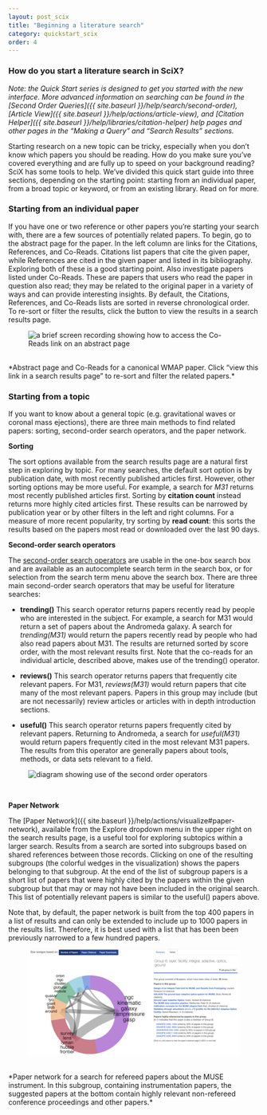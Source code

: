 ```yaml
---
layout: post_scix
title: "Beginning a literature search"
category: quickstart_scix
order: 4
---
```


### How do you start a literature search in SciX?

*Note: the Quick Start series is designed to get you started with the new interface. More advanced information on searching can be found in the [Second Order Queries]({{ site.baseurl }}/help/search/second-order), [Article View]({{ site.baseurl }}/help/actions/article-view), and [Citation Helper]({{ site.baseurl }}/help/libraries/citation-helper) help pages and other pages in the “Making a Query” and “Search Results” sections.*

Starting research on a new topic can be tricky, especially when you
don’t know which papers you should be reading. How do you make sure
you’ve covered everything and are fully up to speed on your background
reading? SciX has some tools to help. We’ve divided this quick start
guide into three sections, depending on the starting point: starting
from an individual paper, from a broad topic or keyword, or from an
existing library. Read on for more.

### Starting from an individual paper

If you have one or two reference or other papers you’re starting your
search with, there are a few sources of potentially related papers. To
begin, go to the abstract page for the paper. In the left column are
links for the Citations, References, and Co-Reads. Citations list
papers that cite the given paper, while References are cited in the
given paper and listed in its bibliography. Exploring both of these is
a good starting point. Also investigate papers listed under
Co-Reads. These are papers that users who read the paper in question
also read; they may be related to the original paper in a variety of
ways and can provide interesting insights. By default, the Citations,
References, and Co-Reads lists are sorted in reverse chronological
order. To re-sort or filter the results, click the button to view the
results in a search results page.

<figure>
   <img src="/help/img/coreads_1.gif"  class="img-responsive" alt="a brief screen recording
   showing how to access the Co-Reads link on an abstract page">
</figure>

   <br>
*Abstract page and Co-Reads for a canonical WMAP paper. Click “view
   this link in a search results page” to re-sort and filter the
   related papers.*

### Starting from a topic
If you want to know about a general topic (e.g. gravitational waves or
coronal mass ejections), there are three main methods to find related
papers: sorting, second-order search operators, and the paper network.

**Sorting**

The sort options available from the search results page are a natural
first step in exploring by topic. For many searches, the default sort
option is by publication date, with most recently published articles
first. However, other sorting options may be more useful. For example,
a search for *M31* returns most recently published articles
first. Sorting by **citation count** instead returns more highly cited
articles first. These results can be narrowed by publication year or
by other filters in the left and right columns. For a measure of more
recent popularity, try sorting by **read count**: this sorts the
results based on the papers most read or downloaded over the last 90
days.

**Second-order search operators**

The [second-order search operators]({{site.baseurl}}/help/search/second-order) are usable in the one-box
search box and are available as an autocomplete search term in the
search box, or for selection from the search term menu above the
search box. There are three main second-order search operators that
may be useful for literature searches:

* **trending()** This search operator returns papers recently read by
  people who are interested in the subject. For example, a search for
  M31 would return a set of papers about the Andromeda galaxy. A
  search for *trending(M31)* would return the papers recently read by
  people who had also read papers about M31. The results are returned
  sorted by score order, with the most relevant results first. Note
  that the co-reads for an individual article, described above, makes
  use of the trending() operator.

* **reviews()** This search operator returns papers that frequently
  cite relevant papers. For M31, *reviews(M31)* would return papers
  that cite many of the most relevant papers. Papers in this group may
  include (but are not necessarily) review articles or articles with
  in depth introduction sections.

* **useful()** This search operator returns papers frequently cited by
  relevant papers. Returning to Andromeda, a search for *useful(M31)*
  would return papers frequently cited in the most relevant M31
  papers. The results from this operator are generally papers about
  tools, methods, or data sets relevant to a field.

<figure>
   <img src="{{ site.baseurl }}/help/img/second-order.png"  class="img-responsive" alt="diagram showing use of the second order operators">
   </figure>
   <br>

**Paper Network**

The [Paper Network]({{ site.baseurl }}/help/actions/visualize#paper-network), available from
the Explore dropdown menu in the upper right on the search results
page, is a useful tool for exploring subtopics within a larger
search. Results from a search are sorted into subgroups based on
shared references between those records. Clicking on one of the
resulting subgroups (the colorful wedges in the visualization) shows
the papers belonging to that subgroup. At the end of the list of
subgroup papers is a short list of papers that were highly cited by
the papers within the given subgroup but that may or may not have been
included in the original search. This list of potentially relevant
papers is similar to the useful() papers above.

Note that, by default, the paper network is built from the top 400
papers in a list of results and can only be extended to include up to
1000 papers in the results list. Therefore, it is best used with a
list that has been been previously narrowed to a few hundred papers.

<figure>
   <img src="/help/img/paper-network-suggested-papers.png"  class="img-responsive" alt="an
   image showing Paper Network with suggested papers">
   </figure>
   <br>
*Paper network for a search for refereed papers about the MUSE
   instrument. In this subgroup, containing instrumentation papers,
   the suggested papers at the bottom contain highly relevant
   non-refereed conference proceedings and other papers.*